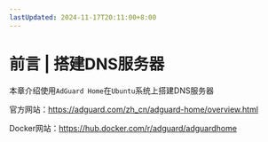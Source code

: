 ```yaml
---
lastUpdated: 2024-11-17T20:11:00+8:00
---
```


# 前言 | 搭建DNS服务器

本章介绍使用```AdGuard Home```在```Ubuntu```系统上搭建DNS服务器

官方网站：<https://adguard.com/zh_cn/adguard-home/overview.html>

Docker网站：<https://hub.docker.com/r/adguard/adguardhome>